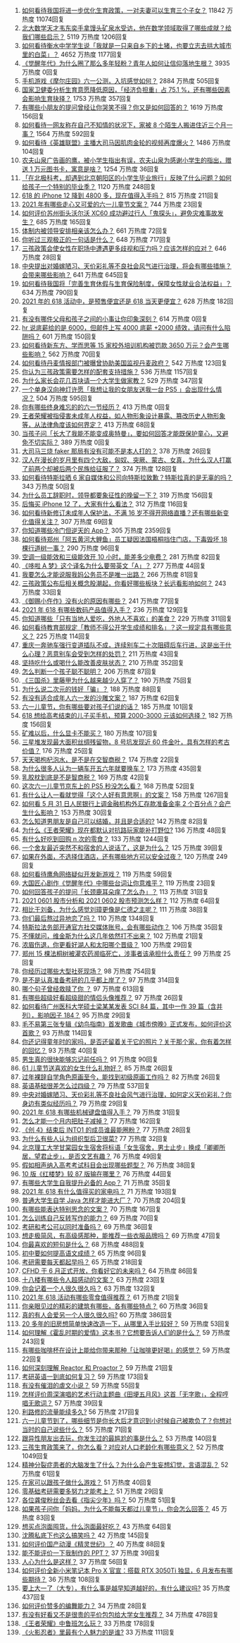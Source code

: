 1. [如何看待我国将进一步优化生育政策，一对夫妻可以生育三个子女？](https://www.zhihu.com/question/462390587) 11842 万热度 11074回复
1. [北大数学天才韦东奕手拿馒头矿泉水受访，他在数学领域取得了哪些成就？给我们哪些启示？](https://www.zhihu.com/question/462169322) 5119 万热度 1206回复
1. [如何看待衡水中学学生说「我就是一只来自乡下的土猪，也要立志去拱大城市里的白菜」？](https://www.zhihu.com/question/462345321) 4652 万热度 1177回复
1. [《觉醒年代》为什么圈了那么多年轻粉？青年人如何让信仰落地生根？](https://www.zhihu.com/special/1382748126810284032) 3935 万热度 0回复
1. [手机游戏《摩尔庄园》六一公测，入坑感觉如何？](https://www.zhihu.com/question/458172840) 2884 万热度 505回复
1. [国家卫健委分析生育意愿降低原因，「经济负担重」占 75.1 %，还有哪些因素会影响生育抉择？](https://www.zhihu.com/question/462526540) 1753 万热度 357回复
1. [有哪些小朋友的提问曾经让你哭笑不得？你又是如何回答的？](https://www.zhihu.com/question/461283494) 1619 万热度 156回复
1. [如何看待一网友称在自己不知情的状况下，家被 8 个陌生人搬进住近三个月一事？](https://www.zhihu.com/question/461252891) 1564 万热度 592回复
1. [如何看待《英雄联盟》主播大司马因肌肉金轮的视频再度爆火？](https://www.zhihu.com/question/461809084) 1486 万热度 104回复
1. [农夫山泉广告画的鹰，被小学生指出有误，农夫山泉为感谢小学生的指出，赠送 1 万元图书卡，寓意是啥？](https://www.zhihu.com/question/462023008) 1254 万热度 36回复
1. [「在北极科考，却遇到北京朝阳区的小学生毕业旅行」反映了什么问题？如何给孩子一个特别的毕业季？](https://www.zhihu.com/question/461429592) 1120 万热度 248回复
1. [618 的 iPhone 12 降到 4800 多，现在值得入手吗？](https://www.zhihu.com/question/462118314) 815 万热度 211回复
1. [2021 年有哪些走心又可爱的六一儿童节文案？](https://www.zhihu.com/question/461411396) 744 万热度 23回复
1. [如何评价苏州街头沃尔沃 XC60 成功避过行人「鬼探头」，避免灾难事故发生？](https://www.zhihu.com/question/461921854) 685 万热度 165回复
1. [体制内被领导安排相亲该怎么办？](https://www.zhihu.com/question/460637014) 661 万热度 72回复
1. [你听过三观极正的一句话是什么？](https://www.zhihu.com/question/316797926) 648 万热度 717回复
1. [三孩政策会使女性在职场中遭遇更多歧视和压力吗？应该怎样的应对？](https://www.zhihu.com/question/462489226) 646 万热度 28回复
1. [中央提出对婚嫁陋习、天价彩礼等不良社会风气进行治理，将会有哪些措施？会带来哪些影响？](https://www.zhihu.com/question/462399146) 641 万热度 645回复
1. [如何看待我国将「完善生育休假与生育保险制度，保障女性就业合法权益」？](https://www.zhihu.com/question/462395582) 634 万热度 790回复
1. [2021 年的 618 活动中，是预售便宜还是 618 当天更便宜？](https://www.zhihu.com/question/461194384) 628 万热度 182回复
1. [有没有哪件父母和孩子之间的小事让你印象深刻？](https://www.zhihu.com/xen/market/ecom-page/1381692617655111680) 614 万热度 0回复
1. [hr 说底薪给的是 6000，但邮件上写 4000 底薪 +2000 绩效，请问有什么陷阱吗？](https://www.zhihu.com/question/279752230) 601 万热度 150回复
1. [如何看待新东方、学而思等 15 家校外培训机构被罚款 3650 万元？会产生哪些影响？](https://www.zhihu.com/question/462535567) 562 万热度 70回复
1. [如何看待丹麦情报部门被曝曾协助美国监视丹麦政府？](https://www.zhihu.com/question/462342888) 542 万热度 123回复
1. [你认为三孩政策需要怎样的配套支持措施？](https://www.zhihu.com/question/462397663) 536 万热度 1157回复
1. [为什么家长会花几百块请一个大学生做家教？](https://www.zhihu.com/question/290772385) 529 万热度 347回复
1. [一个单身汉向神灯许愿「我想让我的女朋友送我一台 PS5 」会出现什么情况？](https://www.zhihu.com/question/441177338) 504 万热度 595回复
1. [你有哪些终身难忘的的六一节经历？](https://www.zhihu.com/special/1380208655950770176) 413 万热度 0回复
1. [王者荣耀被指侵害未成年人权益，如人物形象设计暴露、篡改历史人物形象等，从法律角度该如何界定？](https://www.zhihu.com/question/462570583) 413 万热度 68回复
1. [当孩子问「长大了我能不能变成奥特曼」，要如何回答才能既保护童心，又避免不切实际？](https://www.zhihu.com/roundtable/tongxintiwen) 389 万热度 0回复
1. [大司马三烧 faker 那局有没有可能不是本人打的？](https://www.zhihu.com/question/459219863) 378 万热度 26回复
1. [汉人在漫长的岁月里有四个大敌，匈奴、突厥、蒙古、女真，为什么汉人打赢了前两个却被后两个民族给征服了？](https://www.zhihu.com/question/353844694) 374 万热度 128回复
1. [如何看待特斯拉晒 6 家自媒体和公司向特斯拉致歉？特斯拉真的是无辜的吗？](https://www.zhihu.com/question/462076486) 343 万热度 50回复
1. [为什么员工辞职时，领导都要象征性的挽留一下？](https://www.zhihu.com/question/459351020) 319 万热度 156回复
1. [后悔买 iPhone 12 了，大家有什么看法？](https://www.zhihu.com/question/445160711) 312 万热度 116回复
1. [如何看待新修订未成年人保护法，不满 16 岁不得开网络直播？还有哪些新变化值得关注？](https://www.zhihu.com/question/462346256) 307 万热度 69回复
1. [你知道哪些冷门但逆天的 App？](https://www.zhihu.com/question/37524914) 305 万热度 2359回复
1. [如何看待郑州「阿五黄河大鲤鱼」员工疑因法国梧桐挡住门店，下毒毁坏 18 棵行道树一事？](https://www.zhihu.com/question/461978699) 290 万热度 96回复
1. [空调一级能效和三级能效开 10 小时，能差多少电费？](https://www.zhihu.com/question/329341284) 281 万热度 82回复
1. [《哆啦 A 梦》这个译名为什么要带英文「A」？](https://www.zhihu.com/question/30836738) 277 万热度 44回复
1. [我要怎么才能说服我妈公务员不是唯一出路？](https://www.zhihu.com/question/455473165) 266 万热度 81回复
1. [三孩政策公布后相关概念股潮起，你看好哪些板块？长远看影响如何？](https://www.zhihu.com/question/462412591) 243 万热度 33回复
1. [《御赐小仵作》没有火的原因有哪些？](https://www.zhihu.com/question/457943894) 241 万热度 77回复
1. [2021 年 618 有哪些数码产品值得入手？](https://www.zhihu.com/question/458701072) 236 万热度 129回复
1. [你知道哪些「只有当地人爱吃，外地人不喜欢」的美食？](https://www.zhihu.com/question/461730414) 229 万热度 311回复
1. [如何看待教育部规定「教师不得公开学生成绩和排名」？这一规定具有哪些意义？](https://www.zhihu.com/question/462602539) 225 万热度 114回复
1. [重庆一奔驰车强行变道插队不成，连续别车二十次阻碍后车行进，这是出于什么心理？恶意别车会受到怎样的处罚？](https://www.zhihu.com/question/462354167) 211 万热度 43回复
1. [坚持吃什么或喝什么能改善皮肤状态？](https://www.zhihu.com/question/284643508) 210 万热度 352回复
1. [怎么判断一个孩子聪不聪明？](https://www.zhihu.com/question/460441961) 206 万热度 87回复
1. [《三国杀》里藤甲为什么越来越少人穿了？](https://www.zhihu.com/question/461025306) 190 万热度 75回复
1. [为什么说二次元的钱好「骗」？](https://www.zhihu.com/question/461633604) 188 万热度 88回复
1. [有没有适合成年人六一发的沙雕文案？](https://www.zhihu.com/question/462199746) 187 万热度 62回复
1. [六一儿童节，你有哪些要对孩子们说的话？](https://www.zhihu.com/question/462357564) 185 万热度 101回复
1. [618 想给高考结束的儿子买手机，预算 2000-3000 元该如何选择？](https://www.zhihu.com/question/460341652) 182 万热度 156回复
1. [矿难以后，什么显卡不能买？](https://www.zhihu.com/question/457188655) 180 万热度 107回复
1. [三星堆发现最大面积丝绸残留物，8 号坑发现近 60 件金叶，具有怎样的考古价值？](https://www.zhihu.com/question/462198382) 176 万热度 25回复
1. [天天喝枸杞泡水，是不是在交智商税？](https://www.zhihu.com/question/454743302) 174 万热度 22回复
1. [为什么很多人认为一辆车开五六年就要换车？](https://www.zhihu.com/question/37958506) 173 万热度 435回复
1. [乳胶枕到底是不是智商税？](https://www.zhihu.com/question/419436850) 169 万热度 42回复
1. [这次六一儿童节京东上的 PS5 秒没怎么看？](https://www.zhihu.com/question/462492031) 168 万热度 52回复
1. [有什么让人一看就觉得「这个人好有意思啊」的文案？](https://www.zhihu.com/question/376417418) 158 万热度 1267回复
1. [如何看 5 月 31 日人民银行上调金融机构外汇存款准备金率 2 个百分点？会产生什么影响？](https://www.zhihu.com/question/462414275) 153 万热度 30回复
1. [怎么知道男朋友是自己可以结婚，并且是合适的?](https://www.zhihu.com/question/449911702) 142 万热度 82回复
1. [为什么《王者荣耀》现在都默认对抗路玩家能补打野位?](https://www.zhihu.com/question/462063708) 136 万热度 48回复
1. [有什么好吃到回购 n 次的零食？](https://www.zhihu.com/question/351402153) 133 万热度 1244回复
1. [一个舍友最近突然不和宿舍的人说话了，这是为什么？](https://www.zhihu.com/question/39650172) 125 万热度 39回复
1. [如果在外面，不选择住酒店，还有哪些地方可以安全过夜？](https://www.zhihu.com/question/460644032) 120 万热度 249回复
1. [如何看待鹰角网络疑似开发新游戏？](https://www.zhihu.com/question/462250122) 119 万热度 59回复
1. [大国匠心剧作《觉醒年代》中哪些台词让你意难平？](https://www.zhihu.com/question/461299889) 119 万热度 23回复
1. [如何回答孩子的提问「长颈鹿耳朵痒了怎么办」？](https://www.zhihu.com/question/459060337) 113 万热度 31回复
1. [2021 0601 股市分析和 2021 0602 股市预测怎么样？](https://www.zhihu.com/question/462476338) 112 万热度 64回复
1. [相比于刘备，为什么感觉刘璋更像是仁德之主呢？](https://www.zhihu.com/question/461096434) 111 万热度 38回复
1. [你们最后熬过异地恋了吗？](https://www.zhihu.com/question/364054443) 110 万热度 1348回复
1. [特斯拉法务部开通官方社交媒体账号，会有哪些动作？](https://www.zhihu.com/question/462547819) 106 万热度 35回复
1. [不懂就问，维金斯为什么这几年依然打不出来？](https://www.zhihu.com/question/461579088) 102 万热度 21回复
1. [浓眉伤退，你更看好湖人和太阳哪个晋级？](https://www.zhihu.com/question/462327535) 100 万热度 29回复
1. [郑州 15 棵法桐树被灌农药濒临死亡，涉事者该承担什么责任？](https://www.zhihu.com/question/462006651) 99 万热度 25回复
1. [你经历过哪些大型社死现场？](https://www.zhihu.com/question/439032546) 98 万热度 754回复
1. [是不是认真准备考研的几乎都上岸了？](https://www.zhihu.com/question/452073317) 97 万热度 314回复
1. [哪个句子曾经救赎了你 ？](https://www.zhihu.com/question/453706577) 97 万热度 613回复
1. [有哪些超级好看超级甜的情侣头像推荐？](https://www.zhihu.com/question/456268412) 97 万热度 26回复
1. [如何看待广州医科大学硕士梁某某发表 SCI 84 篇，其中一作 39 篇（含并列），影响因子 184？](https://www.zhihu.com/question/462366877) 95 万热度 29回复
1. [毛不易第三张专辑《幼鸟指南》首发歌曲《城市傍晚》正式发布，如何评价这首歌？](https://www.zhihu.com/question/462428664) 93 万热度 114回复
1. [你还记得童年时的家吗，是否还留着关于它的照片？关于那个家，你有着怎样的回忆？](https://www.zhihu.com/question/461455922) 93 万热度 40回复
1. [男生真的很快能够忘记前任吗？](https://www.zhihu.com/question/459584381) 91 万热度 90回复
1. [61 儿童节送喜欢的女生什么礼物好？](https://www.zhihu.com/question/278700922) 85 万热度 26回复
1. [过年裸辞自学角色原画至今，能找到初级原画工作吗？](https://www.zhihu.com/question/461261390) 82 万热度 26回复
1. [英语基础很差怎么过四级？](https://www.zhihu.com/question/64985067) 79 万热度 537回复
1. [中央对婚嫁陋习、天价彩礼等不良社会风气进行治理，如何定义天价彩礼？你身边有类似经历吗？](https://www.zhihu.com/question/462402191) 79 万热度 29回复
1. [2021 年 618 有哪些机械键盘值得入手？](https://www.zhihu.com/question/458238042) 79 万热度 31回复
1. [怎么才能一个月内把肚子减掉？](https://www.zhihu.com/question/317186157) 77 万热度 162回复
1. [《创 4》结束后 INTO1 的成员谁最能圈粉？](https://www.zhihu.com/question/462281849) 77 万热度 28回复
1. [为什么有些人认为组织型后卫很菜?](https://www.zhihu.com/question/462193082) 77 万热度 32回复
1. [北京理工大学甘棠园女生宿舍将标语「女生宿舍，男士止步」换成「卿卿所居，望君止步」，是否文艺有趣？](https://www.zhihu.com/question/462400196) 76 万热度 49回复
1. [假如相声纳入高考考试科目会出现哪些题型？](https://www.zhihu.com/question/461864657) 76 万热度 38回复
1. [10 版《红楼梦》较 87 版输在哪里？](https://www.zhihu.com/question/456112781) 76 万热度 44回复
1. [有哪些大学生自我提升必备的 App？](https://www.zhihu.com/question/320804037) 71 万热度 35回复
1. [2021 年 618 有什么值得买的家电吗？](https://www.zhihu.com/question/455683881) 71 万热度 193回复
1. [普通大学生自学 Java 怎样才能进大厂？](https://www.zhihu.com/question/387717615) 70 万热度 204回复
1. [有哪些能表达特别思念的文案？](https://www.zhihu.com/question/452948481) 70 万热度 167回复
1. [怎么训练自己反转写作的能力？](https://www.zhihu.com/question/61914490) 69 万热度 70回复
1. [考研和考公可以同时准备吗？](https://www.zhihu.com/question/461189261) 69 万热度 36回复
1. [想走极简风，有高级感那种，能推荐一些衣服品牌吗？](https://www.zhihu.com/question/445505751) 69 万热度 47回复
1. [你最喜欢的短句是什么？](https://www.zhihu.com/question/426690828) 68 万热度 488回复
1. [初中要如何提高语文成绩？](https://www.zhihu.com/question/418605306) 65 万热度 96回复
1. [考研需要每天都起早吗？](https://www.zhihu.com/question/450289602) 65 万热度 218回复
1. [CFHD 于 6 月正式开放，你看好它的未来吗？](https://www.zhihu.com/question/459837419) 64 万热度 86回复
1. [十八楼有哪些令人超感动的文案？](https://www.zhihu.com/question/455124761) 63 万热度 23回复
1. [你会记着一个人很久很久吗？](https://www.zhihu.com/question/461880348) 63 万热度 132回复
1. [2021 年 618 活动有哪些零食值得推荐？](https://www.zhihu.com/question/460637438) 61 万热度 21回复
1. [你亲眼见过的精彩的建筑有哪些，各有哪些特点？](https://www.zhihu.com/question/22224895) 60 万热度 36回复
1. [真的有人会爱另一个人很久很久吗?](https://www.zhihu.com/question/458960074) 60 万热度 386回复
1. [20 多年的旧房想简单快速改造一下，从哪里入手比较好？](https://www.zhihu.com/question/460487422) 59 万热度 53回复
1. [如何理解《霍乱时期的爱情》这本书？它想要告诉人们的是什么？](https://www.zhihu.com/question/274223889) 59 万热度 243回复
1. [有哪些咖啡杯在设计上能给你带来那种「让咖啡更好喝」的感觉？](https://www.zhihu.com/question/460013534) 59 万热度 22回复
1. [如何深刻理解 Reactor 和 Proactor？](https://www.zhihu.com/question/26943938) 59 万热度 21回复
1. [考研英语一到底如何复习？](https://www.zhihu.com/question/312253149) 59 万热度 173回复
1. [有没有催泪的虐文小说？](https://www.zhihu.com/question/437052793) 59 万热度 55回复
1. [怎样评价周深演唱的艺术行动主题曲《田埂五月风》这首「无字歌」，全程哼唱无歌词？](https://www.zhihu.com/question/462468969) 57 万热度 39回复
1. [利路修的流量能续多久?](https://www.zhihu.com/question/461929162) 56 万热度 217回复
1. [六一儿童节到了，哪些细节是你长大后才意识到小时候自己被欺负了？你想对当时的自己说些什么？](https://www.zhihu.com/question/462398897) 55 万热度 71回复
1. [跟异性朋友出去玩，你发生过的最尴尬的事是什么？](https://www.zhihu.com/question/281832872) 53 万热度 140回复
1. [三孩生育政策来了，你怎么看？对应对人口老龄化有哪些意义？](https://www.zhihu.com/question/462391662) 52 万热度 1049回复
1. [精神分裂症患者的大脑发生了什么？为什么会产生妄想幻觉，言语混乱？](https://www.zhihu.com/question/60875758) 52 万热度 61回复
1. [在家可以跟孩子做什么游戏？](https://www.zhihu.com/question/391201046) 51 万热度 40回复
1. [零基础考研需要多努力才能考上？](https://www.zhihu.com/question/455549160) 51 万热度 29回复
1. [各位龚俊粉丝会去看《指尖少年》吗？](https://www.zhihu.com/question/456052901) 50 万热度 51回复
1. [如果孩子问你「妈妈，为什么不能每天都过儿童节」，你会怎么回答？](https://www.zhihu.com/question/461277051) 45 万热度 83回复
1. [想买点泡面囤货，什么泡面最好吃？](https://www.zhihu.com/question/288238482) 43 万热度 64回复
1. [沈腾私底下也这么搞笑吗？](https://www.zhihu.com/question/449715891) 42 万热度 145回复
1. [如何评价国产动漫《精灵世纪》？](https://www.zhihu.com/question/33717323) 40 万热度 88回复
1. [能不能评价一下我制作的 PPT？](https://www.zhihu.com/question/460696678) 37 万热度 39回复
1. [人心为什么是这样？](https://www.zhihu.com/question/460333793) 37 万热度 56回复
1. [如何评价全新小米笔记本 Pro X 官宣：搭载 RTX 3050Ti 独显，6 月发布有哪些期待？](https://www.zhihu.com/question/459262263) 36 万热度 108回复
1. [要上大一了（大专），有什么事是越早知道越好的，有什么建议吗?](https://www.zhihu.com/question/454529413) 35 万热度 437回复
1. [如何评价赞多的编舞能力？](https://www.zhihu.com/question/462219851) 34 万热度 28回复
1. [有没有好看又不是很贵的平价包包给大学女生推荐？](https://www.zhihu.com/question/291016365) 34 万热度 478回复
1. [《王者荣耀》中鲁班怎么玩？](https://www.zhihu.com/question/375833811) 33 万热度 178回复
1. [《火影忍者》里最有个人魅力的是谁?](https://www.zhihu.com/question/459040908) 33 万热度 111回复